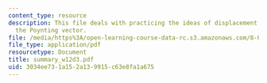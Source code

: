 ```yaml
---
content_type: resource
description: This file deals with practicing the ideas of displacement current and
  the Poynting vector.
file: /media/https%3A/open-learning-course-data-rc.s3.amazonaws.com/8-02-physics-ii-electricity-and-magnetism-spring-2007/3034ee731a152a139915c63e8fa1a675_summary_w12d3.pdf
file_type: application/pdf
resourcetype: Document
title: summary_w12d3.pdf
uid: 3034ee73-1a15-2a13-9915-c63e8fa1a675
---
```

